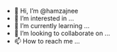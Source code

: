 - 👋 Hi, I’m @hamzajnee
- 👀 I’m interested in ...
- 🌱 I’m currently learning ...
- 💞️ I’m looking to collaborate on ...
- 📫 How to reach me ...

<!---
hamzajnee/hamzajnee is a ✨ special ✨ repository because its `README.md` (this file) appears on your GitHub profile.
You can click the Preview link to take a look at your changes.
--->

